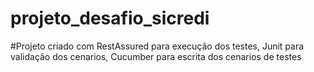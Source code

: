 # projeto_desafio_sicredi
#Projeto criado com RestAssured para execução dos testes, Junit para validação dos cenarios, Cucumber para escrita dos cenarios de testes

